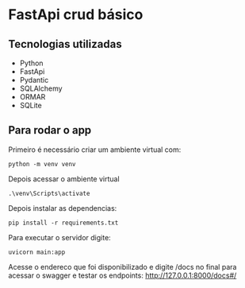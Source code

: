 # FastApi crud básico

## Tecnologias utilizadas

<ul>
  <li>Python</li>
  <li>FastApi</li>
  <li>Pydantic</li>
  <li>SQLAlchemy</li>
  <li>ORMAR</li>
  <li>SQLite</li>
</ul>

## Para rodar o app

Primeiro é necessário criar um ambiente virtual com:
```
python -m venv venv
```

Depois acessar o ambiente virtual
```
.\venv\Scripts\activate
```

Depois instalar as dependencias:
```
pip install -r requirements.txt
```

Para executar o servidor digite:
```
uvicorn main:app
```
Acesse o endereco que foi disponibilizado e digite /docs no final para acessar o swagger e testar os endpoints:
http://127.0.0.1:8000/docs#/

